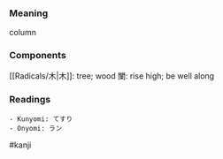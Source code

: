 ### Meaning

column

### Components

[[Radicals/木|木]]: tree; wood 闌: rise high; be well along

### Readings

```
- Kunyomi: てすり
- Onyomi: ラン
```

#kanji